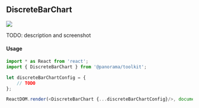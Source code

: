 ## DiscreteBarChart

<img src='https://cloud.githubusercontent.com/assets/1127259/11770147/743ed722-a1ac-11e5-87ab-5d4b9ea673e9.png'>

TODO: description and screenshot


#### Usage
```js
import * as React from 'react';
import { DiscreteBarChart } from '@panorama/toolkit';

let discreteBarChartConfig = {
	// TODO
};

ReactDOM.render(<DiscreteBarChart {...discreteBarChartConfig}/>, document.body);
```
